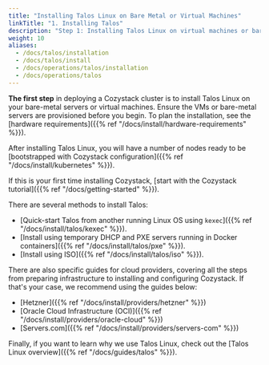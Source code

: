 ```yaml
---
title: "Installing Talos Linux on Bare Metal or Virtual Machines"
linkTitle: "1. Installing Talos"
description: "Step 1: Installing Talos Linux on virtual machines or bare metal, ready to bootstrap Cozystack cluster."
weight: 10
aliases:
  - /docs/talos/installation
  - /docs/talos/install
  - /docs/operations/talos/installation
  - /docs/operations/talos
---
```


**The first step** in deploying a Cozystack cluster is to install Talos Linux on your bare-metal servers or virtual machines.
Ensure the VMs or bare-metal servers are provisioned before you begin.
To plan the installation, see the [hardware requirements]({{% ref "/docs/install/hardware-requirements" %}}).

After installing Talos Linux, you will have a number of nodes ready to be 
[bootstrapped with Cozystack configuration]({{% ref "/docs/install/kubernetes" %}}).

If this is your first time installing Cozystack, [start with the Cozystack tutorial]({{% ref "/docs/getting-started" %}}).

There are several methods to install Talos:

- [Quick-start Talos from another running Linux OS using `kexec`]({{% ref "/docs/install/talos/kexec" %}}).
- [Install using temporary DHCP and PXE servers running in Docker containers]({{% ref "/docs/install/talos/pxe" %}}).
- [Install using ISO]({{% ref "/docs/install/talos/iso" %}}).

There are also specific guides for cloud providers, covering all the steps from preparing infrastructure to installing and configuring Cozystack.
If that's your case, we recommend using the guides below:

- [Hetzner]({{% ref "/docs/install/providers/hetzner" %}})
- [Oracle Cloud Infrastructure (OCI)]({{% ref "/docs/install/providers/oracle-cloud" %}})
- [Servers.com]({{% ref "/docs/install/providers/servers-com" %}})

Finally, if you want to learn why we use Talos Linux, check out the [Talos Linux overview]({{% ref "/docs/guides/talos" %}}).

